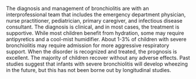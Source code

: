 The diagnosis and management of bronchiolitis are with an interprofessional team that includes the emergency department physician, nurse practitioner, pediatrician, primary caregiver, and infectious disease consultant. The diagnosis is clinical, and in most cases, the treatment is supportive. While most children benefit from hydration, some may require antipyretics and a cool-mist humidifier. About 1-3% of children with severe bronchiolitis may require admission for more aggressive respiratory support. When the disorder is recognized and treated, the prognosis is excellent. The majority of children recover without any adverse effects. Past studies suggest that infants with severe bronchiolitis will develop wheezing in the future, but this has not been borne out by longitudinal studies.